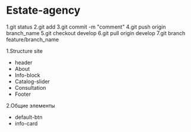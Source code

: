 # Estate-agency

1.git status
2.git add
3.git commit -m "comment"
4.git push origin branch_name
5.git checkout develop
6.git pull origin develop
7.git branch feature/branch_name

1.Structure site
- header
- About
- Info-block
- Catalog-slider
- Сonsultation
- Footer

2.Общие элементы
- default-btn
- info-card
